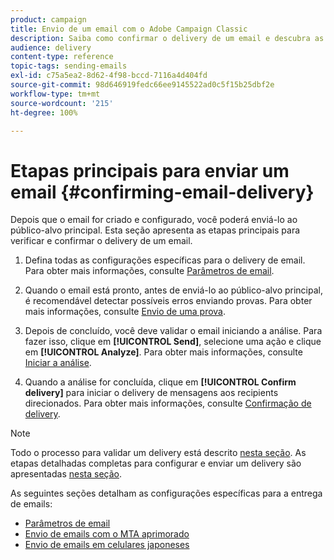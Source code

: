 ```yaml
---
product: campaign
title: Envio de um email com o Adobe Campaign Classic
description: Saiba como confirmar o delivery de um email e descubra as especificidades de entrega de mensagens de email.
audience: delivery
content-type: reference
topic-tags: sending-emails
exl-id: c75a5ea2-8d62-4f98-bccd-7116a4d404fd
source-git-commit: 98d646919fedc66ee9145522ad0c5f15b25dbf2e
workflow-type: tm+mt
source-wordcount: '215'
ht-degree: 100%

---
```


# Etapas principais para enviar um email {#confirming-email-delivery}

Depois que o email for criado e configurado, você poderá enviá-lo ao público-alvo principal. Esta seção apresenta as etapas principais para verificar e confirmar o delivery de um email.

1. Defina todas as configurações específicas para o delivery de email. Para obter mais informações, consulte [Parâmetros de email](../../delivery/using/email-parameters.md).
1. Quando o email está pronto, antes de enviá-lo ao público-alvo principal, é recomendável detectar possíveis erros enviando provas. Para obter mais informações, consulte [Envio de uma prova](../../delivery/using/steps-validating-the-delivery.md#sending-a-proof).

1. Depois de concluído, você deve validar o email iniciando a análise. Para fazer isso, clique em **[!UICONTROL Send]**, selecione uma ação e clique em **[!UICONTROL Analyze]**. Para obter mais informações, consulte [Iniciar a análise](../../delivery/using/steps-validating-the-delivery.md#analyzing-the-delivery).

1. Quando a análise for concluída, clique em **[!UICONTROL Confirm delivery]** para iniciar o delivery de mensagens aos recipients direcionados. Para obter mais informações, consulte [Confirmação de delivery](../../delivery/using/steps-sending-the-delivery.md#confirming-delivery).

   <!--Add screenshot with analysis done and Confirm delivery button activated.-->

>[!NOTE]
>
>Todo o processo para validar um delivery está descrito [nesta seção](../../delivery/using/steps-validating-the-delivery.md). As etapas detalhadas completas para configurar e enviar um delivery são apresentadas [nesta seção](../../delivery/using/steps-sending-the-delivery.md).

As seguintes seções detalham as configurações específicas para a entrega de emails:
<!--* [Generating the mirror page](../../delivery/using/generating-mirror-page.md)
* [Email BCC](../../delivery/using/email-bcc.md)-->
* [Parâmetros de email](../../delivery/using/email-parameters.md)
* [Envio de emails com o MTA aprimorado](../../delivery/using/sending-with-enhanced-mta.md)
* [Envio de emails em celulares japoneses](../../delivery/using/sending-emails-on-japanese-mobiles.md)
